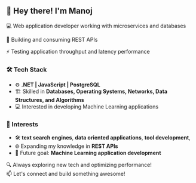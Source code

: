 ## 👋 Hey there! I'm Manoj

💻 Web application developer working with microservices and databases  

🔗 Building and consuming REST APIs

⚡ Testing application throughput and latency performance  

### 🛠 Tech Stack
- ⚙️ **.NET | JavaScript | PostgreSQL**  
- 🏗 Skilled in **Databases, Operating Systems, Networks, Data Structures, and Algorithms**
- 💻 Interested in developing Machine Learning applications

### 🚀 Interests  
- 🛠 **text search engines**, **data oriented applications**, **tool development**,  
- 🌐 Expanding my knowledge in **REST APIs**  
- 🤖 Future goal: **Machine Learning application development**

🔍 Always exploring new tech and optimizing performance!  
📫 Let's connect and build something awesome!  
